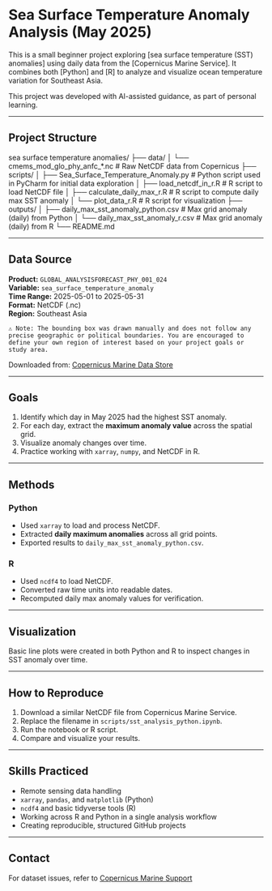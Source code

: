 # Sea Surface Temperature Anomaly Analysis (May 2025)

This is a small beginner project exploring [sea surface temperature (SST) anomalies] using daily data from the [Copernicus Marine Service]. It combines both [Python] and [R] to analyze and visualize ocean temperature variation for Southeast Asia.

This project was developed with AI-assisted guidance, as part of personal learning.

---

## Project Structure

sea surface temperature anomalies/
├── data/
│ └── cmems_mod_glo_phy_anfc_*.nc # Raw NetCDF data from Copernicus
├── scripts/
│ ├── Sea_Surface_Temperature_Anomaly.py         # Python script used in PyCharm for initial data exploration
│ ├── load_netcdf_in_r.R                         # R script to load NetCDF file
│ ├── calculate_daily_max_r.R                    # R script to compute daily max SST anomaly
│ └── plot_data_r.R                              # R script for visualization
├── outputs/
│ ├── daily_max_sst_anomaly_python.csv           # Max grid anomaly (daily) from Python
│ └── daily_max_sst_anomaly_r.csv                # Max grid anomaly (daily) from R
└── README.md

---

## Data Source

**Product:** `GLOBAL_ANALYSISFORECAST_PHY_001_024`  
**Variable:** `sea_surface_temperature_anomaly`  
**Time Range:** 2025-05-01 to 2025-05-31  
**Format:** NetCDF (.nc)  
**Region:** Southeast Asia

	⚠️ Note: The bounding box was drawn manually and does not follow any precise geographic or political boundaries. You are encouraged to define your own region of interest based on your project goals or study area.

Downloaded from: [Copernicus Marine Data Store](https://marine.copernicus.eu)

---

## Goals

1. Identify which day in May 2025 had the highest SST anomaly.
2. For each day, extract the **maximum anomaly value** across the spatial grid.
3. Visualize anomaly changes over time.
4. Practice working with `xarray`, `numpy`, and NetCDF in R.

---

## Methods

### Python
- Used `xarray` to load and process NetCDF.
- Extracted **daily maximum anomalies** across all grid points.
- Exported results to `daily_max_sst_anomaly_python.csv`.

### R
- Used `ncdf4` to load NetCDF.
- Converted raw time units into readable dates.
- Recomputed daily max anomaly values for verification.

---

## Visualization

Basic line plots were created in both Python and R to inspect changes in SST anomaly over time.

---

## How to Reproduce

1. Download a similar NetCDF file from Copernicus Marine Service.
2. Replace the filename in `scripts/sst_analysis_python.ipynb`.
3. Run the notebook or R script.
4. Compare and visualize your results.

---

## Skills Practiced

- Remote sensing data handling
- `xarray`, `pandas`, and `matplotlib` (Python)
- `ncdf4` and basic tidyverse tools (R)
- Working across R and Python in a single analysis workflow
- Creating reproducible, structured GitHub projects

---

## Contact

For dataset issues, refer to [Copernicus Marine Support](mailto:servicedesk.cmems@mercator-ocean.eu)
